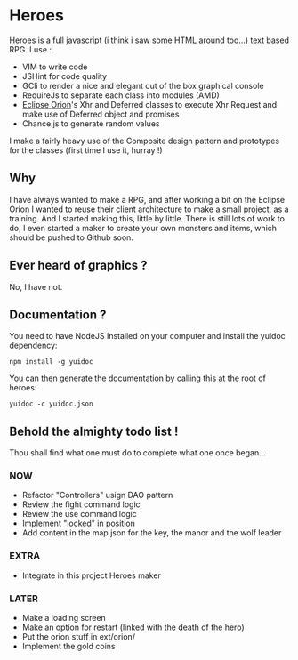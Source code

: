 # Heroes
Heroes is a full javascript (i think i saw some HTML around too...) text based RPG. I use :

 * VIM to write code
 * JSHint for code quality
 * GCli to render a nice and elegant out of the box graphical console
 * RequireJs to separate each class into modules (AMD)
 * [Eclipse Orion](http://eclipse.org/orion/)'s Xhr and Deferred classes to execute Xhr Request and make use of Deferred object and promises
*  Chance.js to generate random values

I make a fairly heavy use of the Composite design pattern and prototypes for the classes (first time I use it, hurray !)

## Why
I have always wanted to make a RPG, and after working a bit on the Eclipse Orion I wanted to reuse their client architecture to make a small project, as a training. And I started making this, little by little. There is still lots of work to do, I even started a maker to create your own monsters and items, which should be pushed to Github soon.

## Ever heard of graphics ?
No, I have not.

## Documentation ?
You need to have NodeJS Installed on your computer and install the yuidoc dependency:

`npm install -g yuidoc`

You can then generate the documentation by calling this at the root of heroes:

`yuidoc -c yuidoc.json`

## Behold the almighty todo list !
Thou shall find what one must do to complete what one once began...

### NOW
 * Refactor "Controllers" usign DAO pattern
 * Review the fight command logic
 * Review the use command logic
 * Implement "locked" in position
 * Add content in the map.json for the key, the manor and the wolf leader

### EXTRA
 * Integrate in this project Heroes maker

### LATER
 * Make a loading screen
 * Make an option for restart (linked with the death of the hero)
 * Put the orion stuff in ext/orion/
 * Implement the gold coins
